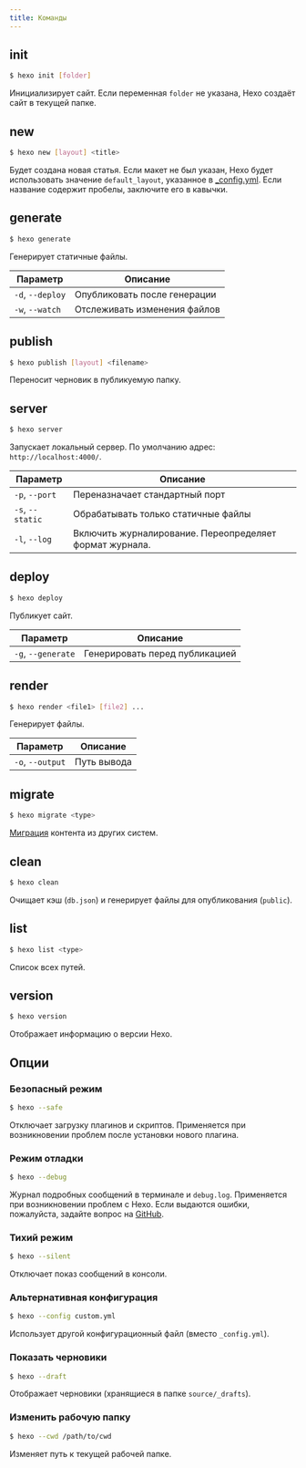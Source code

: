 ```yaml
---
title: Команды
---
```

## init

``` bash
$ hexo init [folder]
```

Инициализирует сайт. Если переменная `folder` не указана, Hexo создаёт сайт в текущей папке.

## new

``` bash
$ hexo new [layout] <title>
```

Будет создана новая статья. Если макет не был указан, Hexo будет использовать значение `default_layout`, указанное в  [_config.yml](configuration.html). Если название содержит пробелы, заключите его в кавычки.

## generate

``` bash
$ hexo generate
```

Генерирует статичные файлы.

Параметр | Описание
--- | ---
`-d`, `--deploy` | Опубликовать после генерации
`-w`, `--watch` | Отслеживать изменения файлов

## publish

``` bash
$ hexo publish [layout] <filename>
```

Переносит черновик в публикуемую папку.

## server

``` bash
$ hexo server
```

Запускает локальный сервер. По умолчанию адрес: `http://localhost:4000/`.

Параметр | Описание
--- | ---
`-p`, `--port` | Переназначает стандартный порт
`-s`, `--static` | Обрабатывать только статичные файлы
`-l`, `--log` | Включить журналирование. Переопределяет формат журнала.

## deploy

``` bash
$ hexo deploy
```

Публикует сайт.

Параметр | Описание
--- | ---
`-g`, `--generate` | Генерировать перед публикацией

## render

``` bash
$ hexo render <file1> [file2] ...
```

Генерирует файлы.

Параметр | Описание
--- | ---
`-o`, `--output` | Путь вывода

## migrate

``` bash
$ hexo migrate <type>
```

[Миграция](migration.html) контента из других систем.

## clean

``` bash
$ hexo clean
```

Очищает кэш (`db.json`) и генерирует файлы для опубликования (`public`).

## list

``` bash
$ hexo list <type>
```

Список всех путей.

## version

``` bash
$ hexo version
```

Отображает информацию о версии Hexo.

## Опции

### Безопасный режим

``` bash
$ hexo --safe
```

Отключает загрузку плагинов и скриптов. Применяется при возникновении проблем после установки нового плагина.

### Режим отладки

``` bash
$ hexo --debug
```

Журнал подробных сообщений в терминале и `debug.log`. Применяется при возникновении проблем с Hexo. Если выдаются ошибки, пожалуйста, задайте вопрос на [GitHub](https://github.com/hexojs/hexo/issues/new).

### Тихий режим

``` bash
$ hexo --silent
```

Отключает показ сообщений в консоли.

### Альтернативная конфигурация

``` bash
$ hexo --config custom.yml
```

Использует другой конфигурационный файл (вместо `_config.yml`).

### Показать черновики

``` bash
$ hexo --draft
```

Отображает черновики (хранящиеся в папке `source/_drafts`).

### Изменить рабочую папку

``` bash
$ hexo --cwd /path/to/cwd
```

Изменяет путь к текущей рабочей папке.
